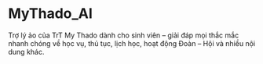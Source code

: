 # MyThado_AI
Trợ lý ảo của TrT My Thado dành cho sinh viên  – giải đáp mọi thắc mắc nhanh chóng về học vụ, thủ tục, lịch học, hoạt động Đoàn – Hội và nhiều nội dung khác. 
